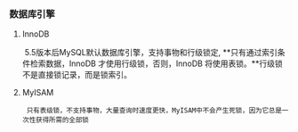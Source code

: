 ### 数据库引擎

1. InnoDB

   ​	5.5版本后MySQL默认数据库引擎，支持事物和行级锁定,  **只有通过索引条件检索数据，InnoDB 才使用行级锁，否则，InnoDB 将使用表锁。**行级锁不是直接锁记录，而是锁索引。

2. MyISAM

    	只有表级锁，不支持事物，大量查询时速度更快，MyISAM中不会产生死锁，因为它总是一次性获得所需的全部锁

